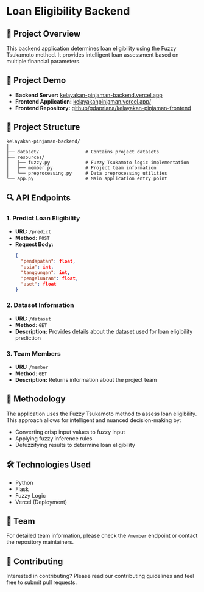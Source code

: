 # Loan Eligibility Backend

## 🏦 Project Overview

This backend application determines loan eligibility using the Fuzzy Tsukamoto method. It provides intelligent loan assessment based on multiple financial parameters.

## 🚀 Project Demo

- **Backend Server:** [kelayakan-pinjaman-backend.vercel.app](https://kelayakan-pinjaman-backend.vercel.app)
- **Frontend Application:** [kelayakanpinjaman.vercel.app/](https://kelayakanpinjaman.vercel.app/)
- **Frontend Repository:** [github/gdapriana/kelayakan-pinjaman-frontend](https://github.com/gdapriana/kelayakan-pinjaman-frontend)

## 📂 Project Structure

```
kelayakan-pinjaman-backend/
│
├── dataset/                 # Contains project datasets
├── resources/
│   ├── fuzzy.py             # Fuzzy Tsukamoto logic implementation
│   ├── member.py            # Project team information
│   └── preprocessing.py     # Data preprocessing utilities
└── app.py                   # Main application entry point
```

## 🔍 API Endpoints

### 1. Predict Loan Eligibility

- **URL:** `/predict`
- **Method:** `POST`
- **Request Body:**
  ```json
  {
    "pendapatan": float,
    "usia": int,
    "tanggungan": int,
    "pengeluaran": float,
    "aset": float
  }
  ```

### 2. Dataset Information

- **URL:** `/dataset`
- **Method:** `GET`
- **Description:** Provides details about the dataset used for loan eligibility prediction

### 3. Team Members

- **URL:** `/member`
- **Method:** `GET`
- **Description:** Returns information about the project team

## 🧠 Methodology

The application uses the Fuzzy Tsukamoto method to assess loan eligibility. This approach allows for intelligent and nuanced decision-making by:

- Converting crisp input values to fuzzy input
- Applying fuzzy inference rules
- Defuzzifying results to determine loan eligibility

## 🛠️ Technologies Used

- Python
- Flask
- Fuzzy Logic
- Vercel (Deployment)

## 👥 Team

For detailed team information, please check the `/member` endpoint or contact the repository maintainers.

## 🤝 Contributing

Interested in contributing? Please read our contributing guidelines and feel free to submit pull requests.
